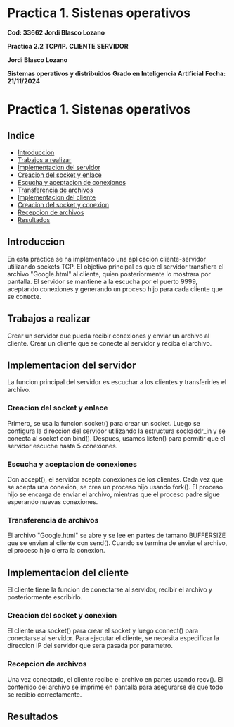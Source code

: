 # Practica 1. Sistenas operativos

**Cod: 33662**
**Jordi Blasco Lozano**

**Practica 2.2**
**TCP/IP.**
**CLIENTE**
**SERVIDOR**

**Jordi Blasco Lozano**

**Sistemas operativos y distribuidos**
**Grado en Inteligencia Artificial**
**Fecha: 21/11/2024**

# Practica 1. Sistenas operativos

## Indice

* [Introduccion](#introduccion)
* [Trabajos a realizar](#trabajos-a-realizar)
* [Implementacion del servidor](#implementacion-del-servidor)
 * [Creacion del socket y enlace](#creacion-del-socket-y-enlace)
 * [Escucha y aceptacion de conexiones](#escucha-y-acceptacion-de-conexiones)
 * [Transferencia de archivos](#transferencia-de-archivos)
* [Implementacion del cliente](#implementacion-del-cliente)
 * [Creacion del socket y conexion](#creacion-del-socket-y-conexion)
 * [Recepcion de archivos](#recepcion-de-archivos)
* [Resultados](#resultados)

## Introduccion

En esta practica se ha implementado una aplicacion cliente-servidor utilizando sockets TCP. El objetivo principal es que el servidor transfiera el archivo "Google.html" al cliente, quien posteriormente lo mostrara por pantalla. El servidor se mantiene a la escucha por el puerto 9999, aceptando conexiones y generando un proceso hijo para cada cliente que se conecte.

## Trabajos a realizar

Crear un servidor que pueda recibir conexiones y enviar un archivo al cliente.
Crear un cliente que se conecte al servidor y reciba el archivo.

## Implementacion del servidor

La funcion principal del servidor es escuchar a los clientes y transferirles el archivo.

### Creacion del socket y enlace

Primero, se usa la funcion socket() para crear un socket. Luego se configura la direccion del servidor utilizando la estructura sockaddr_in y se conecta al socket con bind(). Despues, usamos listen() para permitir que el servidor escuche hasta 5 conexiones.

### Escucha y aceptacion de conexiones

Con accept(), el servidor acepta conexiones de los clientes. Cada vez que se acepta una conexion, se crea un proceso hijo usando fork(). El proceso hijo se encarga de enviar el archivo, mientras que el proceso padre sigue esperando nuevas conexiones.

### Transferencia de archivos

El archivo "Google.html" se abre y se lee en partes de tamano BUFFERSIZE que se envian al cliente con send(). Cuando se termina de enviar el archivo, el proceso hijo cierra la conexion.

## Implementacion del cliente

El cliente tiene la funcion de conectarse al servidor, recibir el archivo y posteriormente escribirlo.

### Creacion del socket y conexion

El cliente usa socket() para crear el socket y luego connect() para conectarse al servidor. Para ejecutar el cliente, se necesita especificar la direccion IP del servidor que sera pasada por parametro.

### Recepcion de archivos

Una vez conectado, el cliente recibe el archivo en partes usando recv(). El contenido del archivo se imprime en pantalla para asegurarse de que todo se recibio correctamente.

## Resultados
